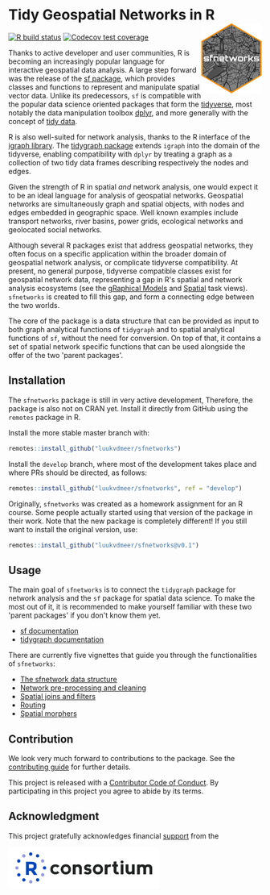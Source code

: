 # Tidy Geospatial Networks in R <img src="man/figures/logo.png" align="right" width="120" />

<!-- badges: start -->

<!--![R-CMD-check](https://github.com/luukvdmeer/sfnetworks/workflows/R-CMD-check/badge.svg) -->
[![R build status](https://github.com/luukvdmeer/sfnetworks/workflows/R-CMD-check/badge.svg)](https://github.com/luukvdmeer/sfnetworks/actions)
[![Codecov test coverage](https://codecov.io/gh/luukvdmeer/sfnetworks/branch/master/graph/badge.svg)](https://codecov.io/gh/luukvdmeer/sfnetworks/)

<!-- Plan: add badge showing documents build on pkgdown (RL) -->

<!-- ![R-CMD-check-develop](https://github.com/luukvdmeer/sfnetworks/workflows/R-CMD-check/badge.svg?branch=develop) -->

<!-- badges: end -->

Thanks to active developer and user communities, R is becoming an increasingly popular language for interactive geospatial data analysis. A large step forward was the release of the [sf package](https://r-spatial.github.io/sf/), which provides classes and functions to represent and manipulate spatial vector data. Unlike its predecessors, `sf` is compatible with the popular data science oriented packages that form the [tidyverse](https://www.tidyverse.org/), most notably the data manipulation toolbox [dplyr](https://dplyr.tidyverse.org/), and more generally with the concept of [tidy data](https://vita.had.co.nz/papers/tidy-data.pdf).

R is also well-suited for network analysis, thanks to the R interface of the [igraph library](https://igraph.org/). The [tidygraph package](https://tidygraph.data-imaginist.com/index.html) extends `igraph` into the domain of the tidyverse, enabling compatibility with `dplyr` by treating a graph as a collection of two tidy data frames describing respectively the nodes and edges.

Given the strength of R in spatial *and* network analysis, one would expect it to be an ideal language for analysis of geospatial networks. Geospatial networks are simultaneously graph and spatial objects, with nodes and edges embedded in geographic space. Well known examples include transport networks, river basins, power grids, ecological networks and geolocated social networks. 

Although several R packages exist that address geospatial networks, they often focus on a specific application within the broader domain of geospatial network analysis, or complicate tidyverse compatibility. At present, no general purpose, tidyverse compatible classes exist for geospatial network data, representing a gap in R's spatial and network analysis ecosystems (see the [gRaphical Models](https://cran.r-project.org/view=gR) and [Spatial](https://cran.r-project.org/view=Spatial) task views). `sfnetworks` is created to fill this gap, and form a connecting edge between the two worlds.

The core of the package is a data structure that can be provided as input to both graph analytical functions of `tidygraph` and to spatial analytical functions of `sf`, without the need for conversion. On top of that, it contains a set of spatial network specific functions that can be used alongside the offer of the two 'parent packages'.

## Installation

<!-- You can install the released version of sfnetworks from [CRAN](https://CRAN.R-project.org) with: -->

<!-- ``` r -->

<!-- install.packages("sfnetworks") -->

<!-- ``` -->

The `sfnetworks` package is still in very active development, Therefore, the package is also not on CRAN yet. Install it directly from GitHub using the `remotes` package in R.

Install the more stable master branch with:

```r
remotes::install_github("luukvdmeer/sfnetworks")
```

Install the `develop` branch, where most of the development takes place and where PRs should be directed, as follows:

```r
remotes::install_github("luukvdmeer/sfnetworks", ref = "develop")
```

Originally, `sfnetworks` was created as a homework assignment for an R course. Some people actually started using that version of the package in their work. Note that the new package is completely different! If you still want to install the original version, use:

```r
remotes::install_github("luukvdmeer/sfnetworks@v0.1")
```

## Usage

The main goal of `sfnetworks` is to connect the `tidygraph` package for network analysis and the `sf` package for spatial data science. To make the most out of it, it is recommended to make yourself familiar with these two 'parent packages' if you don't know them yet.

- [sf documentation](https://r-spatial.github.io/sf/)
- [tidygraph documentation](https://tidygraph.data-imaginist.com/)

There are currently five vignettes that guide you through the functionalities of `sfnetworks`:

- [The sfnetwork data structure](https://luukvdmeer.github.io/sfnetworks/articles/structure.html)
- [Network pre-processing and cleaning](https://luukvdmeer.github.io/sfnetworks/articles/preprocess_and_clean.html)
- [Spatial joins and filters](https://luukvdmeer.github.io/sfnetworks/articles/join_filter.html)
- [Routing](https://luukvdmeer.github.io/sfnetworks/articles/routing.html)
- [Spatial morphers](https://luukvdmeer.github.io/sfnetworks/articles/morphers.html)

## Contribution

We look very much forward to contributions to the package. See the [contributing guide](CONTRIBUTING.md) for further details. 

This project is released with a [Contributor Code of Conduct](CODE_OF_CONDUCT.md). By participating in this project you agree to abide by its terms.  

## Acknowledgment

This project gratefully acknowledges financial [support](https://www.r-consortium.org/projects) from the

<a href="https://www.r-consortium.org/projects/awarded-projects">
<img src="https://raw.githubusercontent.com/RConsortium/artwork/main/r_consortium/R_Consortium-logo-horizontal-color.png" width="300">
</a>
